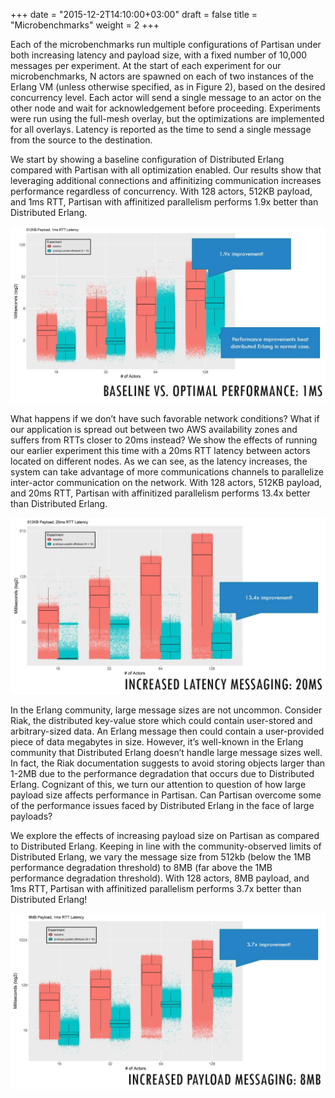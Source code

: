 +++
date = "2015-12-2T14:10:00+03:00"
draft = false
title = "Microbenchmarks"
weight = 2
+++

Each of the microbenchmarks run multiple configurations of Partisan under
both increasing latency and payload size, with a fixed number of 10,000
messages per experiment. At the start of each experiment for our
microbenchmarks, N actors are spawned on each of two instances of the Erlang
VM (unless otherwise specified, as in Figure 2), based on the desired
concurrency level. Each actor will send a single message to an actor on the
other node and wait for acknowledgement before proceeding. Experiments were
run using the full-mesh overlay, but the optimizations are implemented for
all overlays. Latency is reported as the time to send a single message from
the source to the destination.

We start by showing a baseline configuration of Distributed Erlang compared
with Partisan with all optimization enabled. Our results show that leveraging
additional connections and affinitizing communication increases performance
regardless of concurrency. With 128 actors, 512KB payload, and 1ms RTT,
Partisan with affinitized parallelism performs 1.9x better than Distributed
Erlang.

<img src="img/microbenchmarks.JPG" alt="Microbenchmarks" class="graph" />

What happens if we don’t have such favorable network conditions? What if our
application is spread out between two AWS availability zones and suffers from
RTTs closer to 20ms instead? We show the effects of running our earlier
experiment this time with a 20ms RTT latency between actors located on
different nodes. As we can see, as the latency increases, the system can take
advantage of more communications channels to parallelize inter-actor
communication on the network. With 128 actors, 512KB payload, and 20ms RTT,
Partisan with affinitized parallelism performs 13.4x better than Distributed
Erlang.

<img src="img/microbenchmarks-highlatency.JPG" alt="Microbenchmarks: High Latency" class="graph" />

In the Erlang community, large message sizes are not uncommon. Consider 
Riak, the distributed key-value store which could contain user-stored and
arbitrary-sized data. An Erlang message then could contain a user-provided
piece of data megabytes in size. However, it’s well-known in the Erlang
community that Distributed Erlang doesn’t handle large message sizes well. In
fact, the Riak documentation suggests to avoid storing objects larger than
1-2MB due to the performance degradation that occurs due to Distributed
Erlang. Cognizant of this, we turn our attention to question of how large
payload size affects performance in Partisan. Can Partisan overcome some of
the performance issues faced by Distributed Erlang in the face of large
payloads?

We explore the effects of increasing payload size on Partisan as compared to
Distributed Erlang. Keeping in line with the community-observed limits of
Distributed Erlang, we vary the message size from 512kb (below the 1MB
performance degradation threshold) to 8MB (far above the 1MB performance
degradation threshold). With 128 actors, 8MB payload, and 1ms RTT, Partisan
with affinitized parallelism performs 3.7x better than Distributed Erlang!

<img src="img/microbenchmarks-largepayload.JPG" alt="Microbenchmarks: Large Payload" class="graph" />